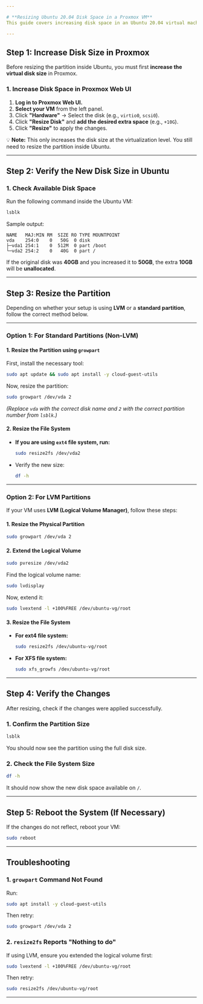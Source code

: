 ```yaml
---

# **Resizing Ubuntu 20.04 Disk Space in a Proxmox VM**  
This guide covers increasing disk space in an Ubuntu 20.04 virtual machine (VM) running on **Proxmox**.

---
```


## **Step 1: Increase Disk Size in Proxmox**  
Before resizing the partition inside Ubuntu, you must first **increase the virtual disk size** in Proxmox.

### **1. Increase Disk Space in Proxmox Web UI**
1. **Log in to Proxmox Web UI.**  
2. **Select your VM** from the left panel.  
3. Click **"Hardware"** → Select the disk (e.g., `virtio0`, `scsi0`).  
4. Click **"Resize Disk"** and **add the desired extra space** (e.g., `+10G`).  
5. Click **"Resize"** to apply the changes.  

💡 **Note:** This only increases the disk size at the virtualization level. You still need to resize the partition inside Ubuntu.

---

## **Step 2: Verify the New Disk Size in Ubuntu**
### **1. Check Available Disk Space**
Run the following command inside the Ubuntu VM:
```bash
lsblk
```
Sample output:
```
NAME   MAJ:MIN RM  SIZE RO TYPE MOUNTPOINT
vda    254:0    0   50G  0 disk
├─vda1 254:1    0  512M  0 part /boot
└─vda2 254:2    0   40G  0 part /
```
If the original disk was **40GB** and you increased it to **50GB**, the extra **10GB** will be **unallocated**.

---

## **Step 3: Resize the Partition**
Depending on whether your setup is using **LVM** or a **standard partition**, follow the correct method below.

---

### **Option 1: For Standard Partitions (Non-LVM)**
#### **1. Resize the Partition using `growpart`**
First, install the necessary tool:
```bash
sudo apt update && sudo apt install -y cloud-guest-utils
```
Now, resize the partition:
```bash
sudo growpart /dev/vda 2
```
_(Replace `vda` with the correct disk name and `2` with the correct partition number from `lsblk`.)_

#### **2. Resize the File System**
- **If you are using `ext4` file system, run:**
  ```bash
  sudo resize2fs /dev/vda2
  ```
- Verify the new size:
  ```bash
  df -h
  ```

---

### **Option 2: For LVM Partitions**
If your VM uses **LVM (Logical Volume Manager)**, follow these steps:

#### **1. Resize the Physical Partition**
```bash
sudo growpart /dev/vda 2
```

#### **2. Extend the Logical Volume**
```bash
sudo pvresize /dev/vda2
```
Find the logical volume name:
```bash
sudo lvdisplay
```
Now, extend it:
```bash
sudo lvextend -l +100%FREE /dev/ubuntu-vg/root
```

#### **3. Resize the File System**
- **For ext4 file system:**
  ```bash
  sudo resize2fs /dev/ubuntu-vg/root
  ```
- **For XFS file system:**
  ```bash
  sudo xfs_growfs /dev/ubuntu-vg/root
  ```

---

## **Step 4: Verify the Changes**
After resizing, check if the changes were applied successfully.

### **1. Confirm the Partition Size**
```bash
lsblk
```
You should now see the partition using the full disk size.

### **2. Check the File System Size**
```bash
df -h
```
It should now show the new disk space available on `/`.

---

## **Step 5: Reboot the System (If Necessary)**
If the changes do not reflect, reboot your VM:
```bash
sudo reboot
```

---

## **Troubleshooting**
### **1. `growpart` Command Not Found**
Run:
```bash
sudo apt install -y cloud-guest-utils
```
Then retry:
```bash
sudo growpart /dev/vda 2
```

### **2. `resize2fs` Reports "Nothing to do"**
If using LVM, ensure you extended the logical volume first:
```bash
sudo lvextend -l +100%FREE /dev/ubuntu-vg/root
```
Then retry:
```bash
sudo resize2fs /dev/ubuntu-vg/root
```

---
